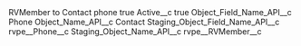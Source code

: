 <?xml version="1.0" encoding="UTF-8"?>
<CustomMetadata xmlns="http://soap.sforce.com/2006/04/metadata" xmlns:xsi="http://www.w3.org/2001/XMLSchema-instance" xmlns:xsd="http://www.w3.org/2001/XMLSchema">
    <label>RVMember to Contact phone</label>
    <protected>true</protected>
    <values>
        <field>Active__c</field>
        <value xsi:type="xsd:boolean">true</value>
    </values>
    <values>
        <field>Object_Field_Name_API__c</field>
        <value xsi:type="xsd:string">Phone</value>
    </values>
    <values>
        <field>Object_Name_API__c</field>
        <value xsi:type="xsd:string">Contact</value>
    </values>
    <values>
        <field>Staging_Object_Field_Name_API__c</field>
        <value xsi:type="xsd:string">rvpe__Phone__c</value>
    </values>
    <values>
        <field>Staging_Object_Name_API__c</field>
        <value xsi:type="xsd:string">rvpe__RVMember__c</value>
    </values>
</CustomMetadata>
